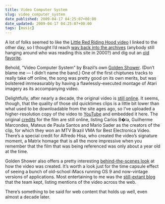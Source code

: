 ```yaml
---
title: Video Computer System
slug: video_computer_system
date_published: 2009-04-17 04:25:07+00:00
date_updated: 2009-04-17 04:25:07+00:00
tags: [music]
---
```

A lot of folks seemed to like the [Little Red Riding Hood video](/2009/03/this-is-how-we-should-talk-to-kids.html) I linked to the other day, so I thought I’d reach [way back into the archives](/2000/10/straight-outta.html) (anybody still hanging around who was reading this site in 2000?) and dig out an [old favorite](/2001/01/remember-a-few.html).

Behold, “Video Computer System” by Brazil’s own [Golden Shower](http://www.goldenshower.gs/). (Don’t blame me — I didn’t name the band.) One of the first chiptunes tracks to really take off online, the song was pretty good on its own merits, but was bolstered immeasurably by having a flawlessly-executed montage of Atari imagery as its accompanying video.

Delightfully, after nearly a decade, the original video is [still online](http://www.newvenue.com/archives/feature44/). It seems, though, that the quality of those old quicktimes clips is a little bit lower than what used to be downloadable from the site ages ago, so I’ve uploaded a higher-resolution copy of the video to [YouTube](http://www.youtube.com/watch?v=2rKkpHLl1Ew) and embedded it here. The original [credits](http://www.goldenshower.gs/e/quemfez.html) for the film are still online, listing Carlos B�la, Guilherme Marcondes, Mateus de Paula Santos and Mario Sader as the creators of the clip, for which they won an MTV Brazil VMA for Best Electronica Video. There’s a special credit for Alfredo Hisa, who created the video’s signature moment, a Matrix homage that is all the more impressive when you remember that the film that was being referenced was only about a year old at the time.

Golden Shower also offers a pretty interesting [behind-the-scenes look](http://www.goldenshower.gs/e/makingof.html) at how the video was created. It’s worth a look just for the time capsule effect of seeing a bunch of old-school iMacs running OS 9 and now-vintage versions of applications. Most entertaining to me was the [still-extant blog](http://www.goldenshower.gs/e/novidades.html) that the team kept, listing mentions of the video across the web.

There’s something to be said for web content that holds up well, even almost a decade later.
